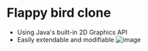 # Flappy bird clone
* Using Java's built-in 2D Graphics API
* Easily extendable and modifiable
![image](https://user-images.githubusercontent.com/12794012/112725327-5142f480-8f20-11eb-9d6a-cffcbe7fbb78.png)

